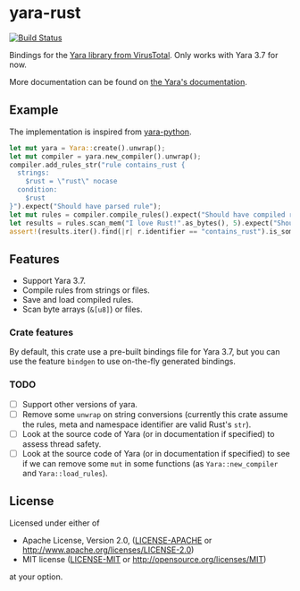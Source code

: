 # yara-rust

[![Build Status](https://travis-ci.org/Hugal31/yara-rust.svg?branch=master)](https://travis-ci.org/Hugal31/yara-rust)

Bindings for the [Yara library from VirusTotal](https://github.com/VirusTotal/yara).
Only works with Yara 3.7 for now.

More documentation can be found on [the Yara's documentation](https://yara.readthedocs.io/en/v3.7.0/index.html).

## Example

The implementation is inspired from [yara-python](https://github.com/VirusTotal/yara-python).

```rust
let mut yara = Yara::create().unwrap();
let mut compiler = yara.new_compiler().unwrap();
compiler.add_rules_str("rule contains_rust {
  strings:
    $rust = \"rust\" nocase
  condition:
    $rust
}").expect("Should have parsed rule");
let mut rules = compiler.compile_rules().expect("Should have compiled rules");
let results = rules.scan_mem("I love Rust!".as_bytes(), 5).expect("Should have scanned");
assert!(results.iter().find(|r| r.identifier == "contains_rust").is_some());
```

## Features

* Support Yara 3.7.
* Compile rules from strings or files.
* Save and load compiled rules.
* Scan byte arrays (`&[u8]`) or files.

### Crate features

By default, this crate use a pre-built bindings file for Yara 3.7,
but you can use the feature `bindgen` to use on-the-fly generated bindings.

### TODO

- [ ] Support other versions of yara.
- [ ] Remove some `unwrap` on string conversions (currently this crate assume the rules, meta and namespace identifier are valid Rust's `str`).
- [ ] Look at the source code of Yara (or in documentation if specified) to assess thread safety.
- [ ] Look at the source code of Yara (or in documentation if specified) to see if we can remove some `mut` in some functions (as `Yara::new_compiler` and `Yara::load_rules`).

## License

Licensed under either of

 * Apache License, Version 2.0, ([LICENSE-APACHE](LICENSE-APACHE) or http://www.apache.org/licenses/LICENSE-2.0)
 * MIT license ([LICENSE-MIT](LICENSE-MIT) or http://opensource.org/licenses/MIT)

at your option.
